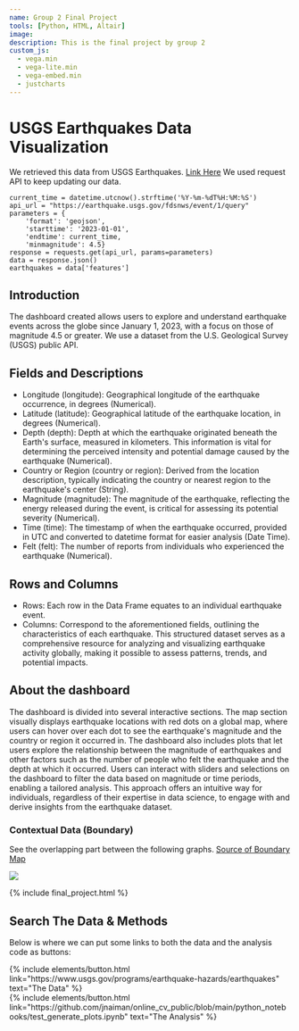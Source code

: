 ```yaml
---
name: Group 2 Final Project
tools: [Python, HTML, Altair]
image: 
description: This is the final project by group 2
custom_js:
  - vega.min
  - vega-lite.min
  - vega-embed.min
  - justcharts
---
```



# USGS Earthquakes Data Visualization

We retrieved this data from USGS Earthquakes. [Link Here](https://www.usgs.gov/programs/earthquake-hazards/earthquakes) We used request API to keep updating our data.
```
current_time = datetime.utcnow().strftime('%Y-%m-%dT%H:%M:%S')
api_url = "https://earthquake.usgs.gov/fdsnws/event/1/query"
parameters = {
    'format': 'geojson',  
    'starttime': '2023-01-01',  
    'endtime': current_time,  
    'minmagnitude': 4.5}
response = requests.get(api_url, params=parameters)
data = response.json()
earthquakes = data['features']
```
## Introduction
The dashboard created allows users to explore and understand earthquake events across the globe since January 1, 2023, with a focus on those of magnitude 4.5 or greater. We use a dataset from the U.S. Geological Survey (USGS) public API. 

## Fields and Descriptions
* Longitude (longitude): Geographical longitude of the earthquake occurrence, in degrees (Numerical).
* Latitude (latitude): Geographical latitude of the earthquake location, in degrees (Numerical).
* Depth (depth): Depth at which the earthquake originated beneath the Earth's surface, measured in kilometers. This information is vital for determining the perceived intensity and potential damage caused by the earthquake (Numerical).
* Country or Region (country or region): Derived from the location description, typically indicating the country or nearest region to the earthquake's center (String).
* Magnitude (magnitude): The magnitude of the earthquake, reflecting the energy released during the event, is critical for assessing its potential severity (Numerical).
* Time (time): The timestamp of when the earthquake occurred, provided in UTC and converted to datetime format for easier analysis (Date Time).
* Felt (felt): The number of reports from individuals who experienced the earthquake (Numerical).

## Rows and Columns
* Rows: Each row in the Data Frame equates to an individual earthquake event.
* Columns: Correspond to the aforementioned fields, outlining the characteristics of each earthquake.
This structured dataset serves as a comprehensive resource for analyzing and visualizing earthquake activity globally, making it possible to assess patterns, trends, and potential impacts.


## About the dashboard
The dashboard is divided into several interactive sections. The map section visually displays earthquake locations with red dots on a global map, where users can hover over each dot to see the earthquake's magnitude and the country or region it occurred in. The dashboard also includes plots that let users explore the relationship between the magnitude of earthquakes and other factors such as the number of people who felt the earthquake and the depth at which it occurred. Users can interact with sliders and selections on the dashboard to filter the data based on magnitude or time periods, enabling a tailored analysis. This approach offers an intuitive way for individuals, regardless of their expertise in data science, to engage with and derive insights from the earthquake dataset.

### Contextual Data (Boundary)
See the overlapping part between the following graphs. [Source of Boundary Map](https://www.learner.org/wp-content/interactive/dynamicearth/tectonicsmap/index.html)

<img src="{{site.baseurl}}/assets/pngs/boundary_map.jpg">

{% include final_project.html %}



## Search The Data & Methods

Below is where we can put some links to both the data and the analysis code as buttons:


<div class="left">
{% include elements/button.html link="https://www.usgs.gov/programs/earthquake-hazards/earthquakes" text="The Data" %}
</div>

<div class="right">
{% include elements/button.html link="https://github.com/jnaiman/online_cv_public/blob/main/python_notebooks/test_generate_plots.ipynb" text="The Analysis" %}
</div>

